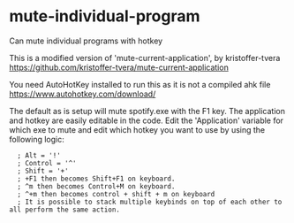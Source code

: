 # mute-individual-program
Can mute individual programs with hotkey

This is a modified version of 'mute-current-application', by kristoffer-tvera
https://github.com/kristoffer-tvera/mute-current-application

You need AutoHotKey installed to run this as it is not a compiled ahk file
https://www.autohotkey.com/download/

The default as is setup will mute spotify.exe with the F1 key. The application and hotkey are easily editable in the code. Edit the 'Application' variable for which exe to mute and edit which hotkey you want to use by using the following logic:

      ; Alt = '!'
      ; Control = '^'
      ; Shift = '+'
      ; +F1 then becomes Shift+F1 on keyboard.
      ; ^m then becomes Control+M on keyboard.
      ; ^+m then becomes control + shift + m on keyboard
      ; It is possible to stack multiple keybinds on top of each other to all perform the same action.
